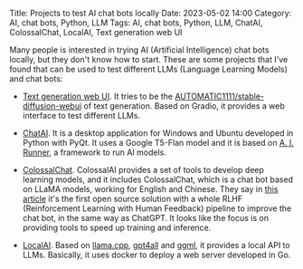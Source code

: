 Title: Projects to test AI chat bots locally
Date: 2023-05-02 14:00
Category: AI, chat bots, Python, LLM
Tags: AI, chat bots, Python, LLM, ChatAI, ColossalChat, LocalAI, Text generation web UI

Many people is interested in trying AI (Artificial Intelligence) chat bots
locally, but they don't know how to start. These are some projects that I've
found that can be used to test different LLMs (Language Learning Models) and
chat bots:

- [Text generation web UI](https://github.com/oobabooga/text-generation-webui).
  It tries to be the
  [AUTOMATIC1111/stable-diffusion-webui](https://github.com/AUTOMATIC1111/stable-diffusion-webui)
  of text generation. Based on Gradio, it provides a web interface to test
  different LLMs.

- [ChatAI](https://github.com/Capsize-Games/chatai). It is a desktop application
  for Windows and Ubuntu developed in Python with PyQt. It uses a Google T5-Flan
  model and it is based on [A. I.
  Runner](https://github.com/Capsize-Games/airunner), a framework to run AI
  models.

- [ColossalChat](https://github.com/hpcaitech/ColossalAI). ColossalAI provides a
  set of tools to develop deep learning models, and it includes ColossalChat,
  which is a chat bot based on LLaMA models, working for English and Chinese.
  They say in [this
  article](https://medium.com/pytorch/colossalchat-an-open-source-solution-for-cloning-chatgpt-with-a-complete-rlhf-pipeline-5edf08fb538b)
  it's the first open source solution with a whole RLHF (Reinforcement Learning
  with Human Feedback) pipeline to improve the chat bot, in the same way as
  ChatGPT. It looks like the focus is on providing tools to speed up training
  and inference.

- [LocalAI](https://github.com/go-skynet/LocalAI). Based on
  [llama.cpp](https://github.com/ggerganov/llama.cpp),
  [gpt4all](https://github.com/nomic-ai/gpt4all) and
  [ggml](https://github.com/ggerganov/ggml), it provides a local API to LLMs.
  Basically, it uses docker to deploy a web server developed in Go.